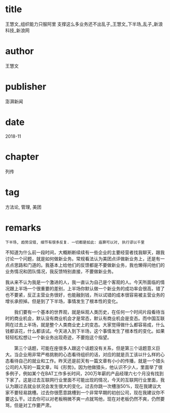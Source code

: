 # title
王慧文_组织能力只服阿里 支撑这么多业务还不出乱子_王慧文_下半场_乱子_新浪科技_新浪网

# author
王慧文

# publisher
澎湃新闻

# date
2018-11

# chapter
列传

# tag
方法论, 管理, 美团

# remarks
`下半场, 趋势没错, 细节有很多反复. 一切都是如此: 庙算可以对, 执行谬以千里`

不知道为什么前一段时间，大概断断续续有一些企业的主要经营者找我聊天，跟我讨论一个问题，就是如何做新业务。常规看法认为美团点评做新业务上，还是有一点点思路和门道的。我基本上给他们的反馈都是不要做新业务，我也懒得问他们的业务情况和团队情况，我反馈特别直接，不要做新业务。

我从来不认为我是一个激进的人，我一直认为自己是个客观的人。今天所面临的情况跟上半场一个很重要的差别，上半场你默认做一个新业务的成功率会很高，错了也不要紧，反正主营业务很好，也能融到钱，所以试错的成本很容易被主营业务的增长承担掉。但是到了下半场，事情发生了根本性的变化。

　　我们要有一个基本的世界观，就是纵观人类历史，在任何一个时间片段看待当时的商业机会，默认没有商业机会才是常态，默认有商业机会是变态。而中国互联网在过去上半场，就是整个人类商业史上的变态。大家觉得做什么都容易成，什么钱都该花，什么都该试。今天进入到下半场，这个事情发生了根本性的变化。如果轻轻松松想让一个新业务出现奇迹，不要抱这个指望。

　　第三个话题，可能在座很多人跟这个话题没有关系，但是第三个话题意义巨大。当企业用非常严格挑剔的心态看待组织的话，对应的就是员工该以什么样的心态看待自己的就业和工作。昨天还是前天有一篇文章有小小的传播，就是一个猎头公司的人写的一篇文章，叫《形势》。因为他做猎头，他认识不少人，里面举了很多例子，例如某个在BAT工作多长时间，200万年薪的产品经理六七个月没有找到下家了。这是过去互联网行业里面不可能出现的情况，今天的互联网行业里面，我认为跟过去就业状况会发生很大的变化。过去你跳一次槽涨50%，现在我建议大家不要轻易跳槽。过去你很愿意跳槽到一个非常早期的初创公司，现在我建议你不要这么干。过去你可以对老板稍微不爽一点就骂他，现在对老板仍然不爽，仍然要骂，但是对工作要严肃。